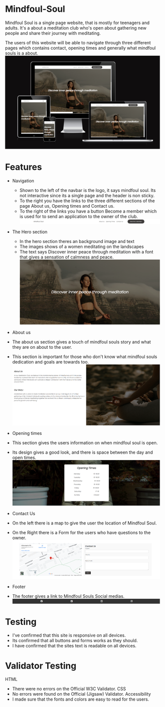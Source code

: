 # Mindfoul-Soul
Mindfoul Soul is a single page website, that is mostly for teenagers and adults. It's a about a meditation club who's open about gathering new people and share their journey with meditating.

The users of this website will be able to navigate through three different pages which contains contact, opening times and generally what mindfoul souls is a about.
![Image of the am i responsive](https://github.com/Hazarsoysuren/Mindfoul-Soul/blob/main/assets/images/responsiveimg.png?raw=true)

# Features
- Navigation
  - Shown to the left of the navbar is the logo, it says mindfoul soul. Its not interactive since its a single page and the header is non sticky.
  - To the right you have the links to the three different sections of the page About us, Opening times and Contact us.
  - To the right of the links you have a button Become a member which is used for to send an application to the owner of the club.
  ![Image of the navbar](https://github.com/Hazarsoysuren/Mindfoul-Soul/blob/main/image.png?raw=true)


- The Hero section
  - In the hero section theres an background image and text
  - The images shows of a women meditating on the landscapes 
  - The text says Discover inner peace through meditation with a font that gives a sensation of calmness and peace.
  ![Image of the hero](https://github.com/Hazarsoysuren/Mindfoul-Soul/blob/main/assets/images/hero.png?raw=true)


- About us
 - The about us section gives a touch of mindfoul souls story and what they are on about to the user.
 - This section is important for those who don't know what mindfoul souls dedication and goals are towards too.
 ![Image of the about us](https://github.com/Hazarsoysuren/Mindfoul-Soul/blob/main/assets/images/aboutus.png?raw=true)


- Opening times
 - This section gives the users information on when mindfoul soul is open.
 - Its design gives a good look, and there is space between the day and open times.
 ![Image of the opening times](https://github.com/Hazarsoysuren/Mindfoul-Soul/blob/main/assets/images/opentimes.png?raw=true)


- Contact Us
 - On the left there is a map to give the user the location of Mindfoul Soul.
 - On the Right there is a Form for the users who have questions to the owner.
 ![Image of the contact us](https://github.com/Hazarsoysuren/Mindfoul-Soul/blob/main/assets/images/contact-us.png?raw=true)


- Footer
 - The footer gives a link to Mindfoul Souls Social medias. 
 ![Image of the footer](https://github.com/Hazarsoysuren/Mindfoul-Soul/blob/main/assets/images/footer.png?raw=true)

# Testing
- I've confirmed that this site is responsive on all devices.
- Its confirmed that all buttons and forms works as they should.
- I have confirmed that the sites text is readable on all devices.

# Validator Testing
 HTML
 - There were no errors on the Official W3C Validator.
 CSS
 - No errors were found on the Official (Jigsaw) Validator.
 Accessibility
 - I made sure that the fonts and colors are easy to read for the users.